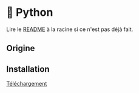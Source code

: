 # 🐍 Python

Lire le [README](../README.md) à la racine si ce n'est pas déjà fait.

## Origine

## Installation
[Téléchargement](https://www.python.org/downloads/)
